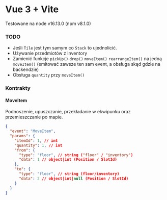 # Vue 3 + Vite

Testowane na node v16.13.0 (npm v8.1.0)

### TODO

- Jeśli `Tile` jest tym samym co `Stack` to ujednolicić.
- Używanie przedmiotów z Inventory
- Zamienić funkcje `pickUp()` `drop()` `moveItem()` `rearrangeItem()` na jedną `moveItem()` (emitować zawsze ten sam event, a obsługa skąd gdzie na backendzie)
- Obsługa `quantity` przy `moveItem()`

### Kontrakty

#### MoveItem
Podnoszenie, upuszczanie, przekładanie w ekwipunku oraz przemieszczanie po mapie.

```json
{
  "event": "MoveItem",
  "params": {
    "itemId": 1, // int
    "quantity": 1, // int
    "from": {
      "type": "floor", // string ("floor" / "inventory")
      "data": 1 // object|int (Position / SlotId)
    },
    "to": {
      "type": "floor", // string (floor/inventory)
      "data": 2 // object|int|null (Position / SlotId)
    }
  }
}
```
